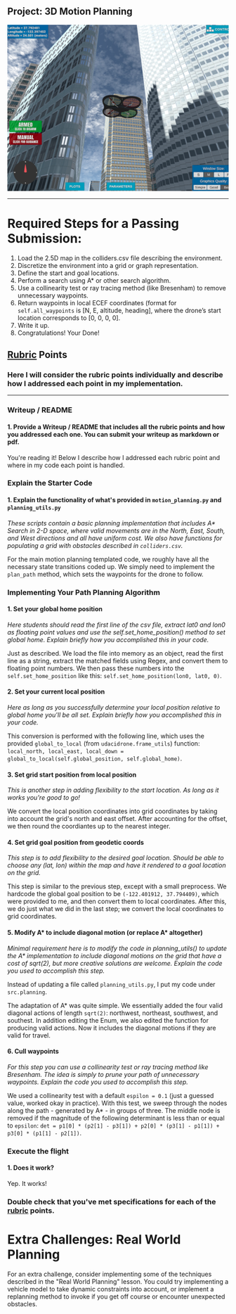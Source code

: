## Project: 3D Motion Planning
![Quad Image](./misc/enroute.png)

---


# Required Steps for a Passing Submission:
1. Load the 2.5D map in the colliders.csv file describing the environment.
2. Discretize the environment into a grid or graph representation.
3. Define the start and goal locations.
4. Perform a search using A* or other search algorithm.
5. Use a collinearity test or ray tracing method (like Bresenham) to remove unnecessary waypoints.
6. Return waypoints in local ECEF coordinates (format for `self.all_waypoints` is [N, E, altitude, heading], where the drone’s start location corresponds to [0, 0, 0, 0].
7. Write it up.
8. Congratulations! Your Done!

## [Rubric](https://review.udacity.com/#!/rubrics/1534/view) Points
### Here I will consider the rubric points individually and describe how I addressed each point in my implementation.  

---
### Writeup / README

#### 1. Provide a Writeup / README that includes all the rubric points and how you addressed each one.  You can submit your writeup as markdown or pdf.  

You're reading it! Below I describe how I addressed each rubric point and where in my code each point is handled.

### Explain the Starter Code

#### 1. Explain the functionality of what's provided in `motion_planning.py` and `planning_utils.py`
_These scripts contain a basic planning implementation that includes A* Search in 2-D space, where valid movements are in the North, East, South, and West directions and all have uniform cost. We also have functions for populating a grid with obstacles described in `colliders.csv`._ 

For the main motion planning templated code, we roughly have all the necessary state transitions coded up. We simply need to implement the `plan_path` method, which sets the waypoints for the drone to follow.

### Implementing Your Path Planning Algorithm

#### 1. Set your global home position
_Here students should read the first line of the csv file, extract lat0 and lon0 as floating point values and use the self.set_home_position() method to set global home. Explain briefly how you accomplished this in your code._

Just as described. We load the file into memory as an object, read the first line as a string, extract the matched fields using Regex, and convert them to floating point numbers. We then pass these numbers into the `self.set_home_position` like this: `self.set_home_position(lon0, lat0, 0)`.

#### 2. Set your current local position
_Here as long as you successfully determine your local position relative to global home you'll be all set. Explain briefly how you accomplished this in your code._

This conversion is performed with the following line, which uses the provided `global_to_local` (from `udacidrone.frame_utils`) function: `local_north, local_east, local_down = global_to_local(self.global_position, self.global_home)`.

#### 3. Set grid start position from local position
_This is another step in adding flexibility to the start location. As long as it works you're good to go!_

We convert the local position coordinates into grid coordinates by taking into account the grid's north and east offset. After accounting for the offset, we then round the coordiantes up to the nearest integer.

#### 4. Set grid goal position from geodetic coords
_This step is to add flexibility to the desired goal location. Should be able to choose any (lat, lon) within the map and have it rendered to a goal location on the grid._

This step is similar to the previous step, except with a small preprocess. We hardcode the global goal position to be `(-122.401912, 37.794409)`, which were provided to me, and then convert them to local coordinates. After this, we do just what we did in the last step; we convert the local coordinates to grid coordinates.

#### 5. Modify A* to include diagonal motion (or replace A* altogether)
_Minimal requirement here is to modify the code in planning_utils() to update the A* implementation to include diagonal motions on the grid that have a cost of sqrt(2), but more creative solutions are welcome. Explain the code you used to accomplish this step._

Instead of updating a file called `planning_utils.py`, I put my code under `src.planning`.

The adaptation of A* was quite simple. We essentially added the four valid diagonal actions of length `sqrt(2)`: northwest, northeast, southwest, and southest. In addition editing the Enum, we also edited the function for producing valid actions. Now it includes the diagonal motions if they are valid for travel.

#### 6. Cull waypoints 
_For this step you can use a collinearity test or ray tracing method like Bresenham. The idea is simply to prune your path of unnecessary waypoints. Explain the code you used to accomplish this step._

We used a collinearity test with a default `espilon = 0.1` (just a guessed value, worked okay in practice). With this test, we sweep through the nodes along the path - generated by A* - in groups of three. The middle node is removed if the magnitude of the following determinant is less than or equal to `epsilon`: `det = p1[0] * (p2[1] - p3[1]) + p2[0] * (p3[1] - p1[1]) + p3[0] * (p1[1] - p2[1])`. 

### Execute the flight
#### 1. Does it work?

Yep. It works!

### Double check that you've met specifications for each of the [rubric](https://review.udacity.com/#!/rubrics/1534/view) points.
  
# Extra Challenges: Real World Planning

For an extra challenge, consider implementing some of the techniques described in the "Real World Planning" lesson. You could try implementing a vehicle model to take dynamic constraints into account, or implement a replanning method to invoke if you get off course or encounter unexpected obstacles.


